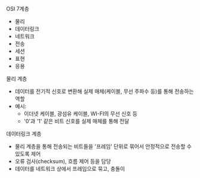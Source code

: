 
OSI 7계층
- 물리
- 데이터링크
- 네트워크
- 전송
- 세션
- 표현
- 응용


물리 계층
- 데이터를 전기적 신호로 변환해 실제 매체(케이블, 무선 주파수 등)를 통해 전송하는 역할
- 예시:
	- 이더넷 케이블, 광섬유 케이블, WI-FI의 무선 신호 등
	- '0'과 '1' 같은 비트 신호를 실제 매체를 통해 전달

데이터링크 계층
- 물리 계층을 통해 전송되는 비트들을 '프레임' 단위로 묶어서 안정적으로 전송할 수 있도록 제어
- 오류 검사(checksum), 흐름 제어 등을 담당
- 데이터를 네트워크 상에서 프레임으로 묶고, 충돌이